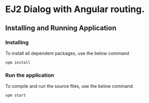 
# EJ2 Dialog with Angular routing.

## Installing and Running Application

### Installing

To install all dependent packages, use the below command

```
npm install
```

### Run the application

To compile and run the source files, use the below command

```
npm start
```